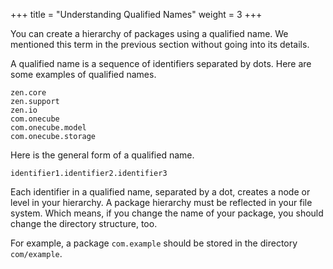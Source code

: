 +++
title = "Understanding Qualified Names"
weight = 3
+++

You can create a hierarchy of packages using a qualified name. We mentioned this
term in the previous section without going into its details.

A qualified name is a sequence of identifiers separated by dots.
Here are some examples of qualified names.

```
zen.core
zen.support
zen.io
com.onecube
com.onecube.model
com.onecube.storage
```

Here is the general form of a qualified name.
```
identifier1.identifier2.identifier3
```

Each identifier in a qualified name, separated by a dot, creates a node or level
in your hierarchy. A package hierarchy must be reflected in your file system.
Which means, if you change the name of your package, you should change the
directory structure, too.

For example, a package `com.example` should be stored in the directory `com/example`.